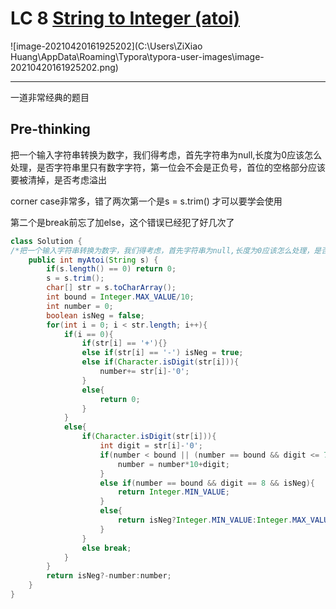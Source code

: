 # LC 8 [String to Integer (atoi)](https://leetcode-cn.com/problems/string-to-integer-atoi/)

![image-20210420161925202](C:\Users\ZiXiao Huang\AppData\Roaming\Typora\typora-user-images\image-20210420161925202.png)

---

一道非常经典的题目

## Pre-thinking

把一个输入字符串转换为数字，我们得考虑，首先字符串为null,长度为0应该怎么处理，是否字符串里只有数字字符，第一位会不会是正负号，首位的空格部分应该要被清掉，是否考虑溢出

corner case非常多，错了两次第一个是s = s.trim() 才可以要学会使用

第二个是break前忘了加else，这个错误已经犯了好几次了

~~~java
class Solution {
/*把一个输入字符串转换为数字，我们得考虑，首先字符串为null,长度为0应该怎么处理，是否字符串里只有数字字符，第一位会不会是正负号，首位的空格部分应该要被清掉，是否考虑溢出*/
    public int myAtoi(String s) {
        if(s.length() == 0) return 0;
        s = s.trim();
        char[] str = s.toCharArray();
        int bound = Integer.MAX_VALUE/10;
        int number = 0;
        boolean isNeg = false;
        for(int i = 0; i < str.length; i++){
            if(i == 0){
                if(str[i] == '+'){}
                else if(str[i] == '-') isNeg = true;
                else if(Character.isDigit(str[i])){
                    number+= str[i]-'0';
                }
                else{
                    return 0;
                }
            }
            else{
                if(Character.isDigit(str[i])){
                    int digit = str[i]-'0';
                    if(number < bound || (number == bound && digit <= 7)){
                        number = number*10+digit;
                    }
                    else if(number == bound && digit == 8 && isNeg){
                        return Integer.MIN_VALUE;
                    }
                    else{
                        return isNeg?Integer.MIN_VALUE:Integer.MAX_VALUE;
                    }
                }
                else break;
            }          
        }
        return isNeg?-number:number;
    }
}
~~~

